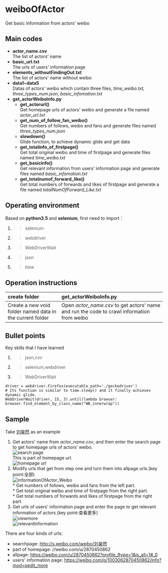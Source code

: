 # **weiboOfActor**  
Get basic information from actors' weibo  
  
## **Main codes**  
  * **actor_name.csv**  
    The list of actors' name  
  * **basic_url.txt**  
    The urls of users' information page
  * **elements_withoutFindingOut.txt**  
    The list of actors' name without weibo  
  * **data1~data5**  
    Datas of actors' weibo which contain three files, _time_weibo.txt, three_types_num.json, basic_infomation.txt_
  * **get_actorWeiboInfo.py**  
    * **get_actorurl()**  
      Get homepage urls of actors' weibo and generate a file named _actor_url.txt_  
    * **get_num_of_follow_fan_weibo()**  
      Get numbers of follows, weibo and fans and generate files named _three_types_num.json_  
    * **slowdown()**  
      Glide function, to achieve dynamic glide and get data  
    * **get_totalinfo_of_firstpage()**    
      Get total original weibo and time of firstpage and generate files named _time_weibo.txt_  
    * **get_basicinfo()**  
      Get relevant information from users' information page and generate files named _basic_infomation.txt_  
    * **get_totalnumof_forward_like()**  
      Get total numbers of forwards and likes of firstpage and generate a file named _totalNumOfForward_Like.txt_  
  
## **Operating environment**  
Based on **python3.5** and **selenium**, first need to import：  
  1.  >selenium  
  2.  >webdriver  
  3.  >WebDriverWait  
  4.  >json  
  5.  >time
  
## **Operation instructions**  
|create folder|get_actorWeiboInfo.py|  
|:-|:-|  
|Create a new void folder named data in the current folder|Open _actor_name.csv_ to get actors' name and run the code to crawl information from weibo  

## **Bullet points**  
Key skills that I have learned  
  1.  >json,csv    
  2.  >selenium,webdriver  
  3.  >WebDriverWait  
    
    driver = webdriver.Firefox(executable_path='./geckodriver')
    # Its function is similar to time.sleep() and it finally achieves dynamic glide.
    WebDriverWait(driver, 15, 3).until(lambda browser: browser.find_element_by_class_name("WB_innerwrap"))  
    
## **Sample**  
Take [刘昊然](https://weibo.com/u/2870450862?profile_ftype=1&is_all=1#_0) as an example  
  1.  Get actors' name from _actor_name.csv_, and then enter the search page to get homepage urls of actors' weibo.  
  ![search page](.photo/searchpage.png)  
  This is part of homepage url.  
  ![homepage url](.photo/getHomepageUrl.png)  
  2.  Modify urls that get from step one and turn them into allpage urls.(key point:全部)  
  ![informationOfActor_Weibo](.photo/informationOfActor_Weibo.png)  
    * Get numbers of follows, weibo and fans from the left part.  
    * Get total original weibo and time of firstpage from the right part.  
    * Get total numbers of forwards and likes of firstpage from the right part.  
  3.  Get urls of users' information page and enter the page to get relevant information of actors.(key point:查看更多)  
  ![viewmore](.photo/viewmore.png)  
  ![relevantInformation](.photo/relevantInformation.png)  
  
There are four kinds of urls:
* searchpage: http://s.weibo.com/weibo/刘昊然  
* part of homepage: //weibo.com/u/2870450862  
* allpage: https://weibo.com/u/2870450862?profile_ftype=1&is_all=1#_0  
* users' information page: https://weibo.com/p/1003062870450862/info?mod=pedit_more
